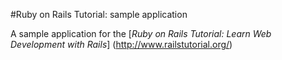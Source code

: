 #Ruby on Rails Tutorial: sample application

A sample application for the
[*Ruby on Rails Tutorial: Learn Web Development with Rails*]
(http://www.railstutorial.org/)
